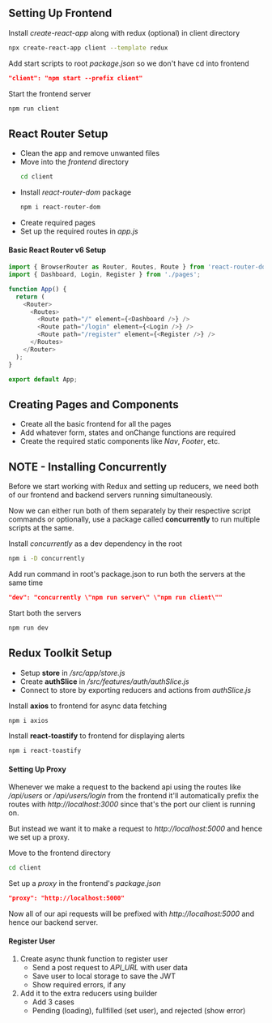 ## Setting Up Frontend

Install _create-react-app_ along with redux (optional) in client directory

```bash
npx create-react-app client --template redux
```

Add start scripts to root _package.json_ so we don't have cd into frontend

```json
"client": "npm start --prefix client"
```

Start the frontend server

```bash
npm run client
```

## React Router Setup

- Clean the app and remove unwanted files
- Move into the _frontend_ directory
  ```bash
  cd client
  ```
- Install _react-router-dom_ package
  ```bash
  npm i react-router-dom
  ```
- Create required pages
- Set up the required routes in _app.js_

#### Basic React Router v6 Setup

```js
import { BrowserRouter as Router, Routes, Route } from 'react-router-dom';
import { Dashboard, Login, Register } from './pages';

function App() {
  return (
    <Router>
      <Routes>
        <Route path="/" element={<Dashboard />} />
        <Route path="/login" element={<Login />} />
        <Route path="/register" element={<Register />} />
      </Routes>
    </Router>
  );
}

export default App;
```

## Creating Pages and Components

- Create all the basic frontend for all the pages
- Add whatever form, states and onChange functions are required
- Create the required static components like _Nav_, _Footer_, etc.

## NOTE - Installing Concurrently

Before we start working with Redux and setting up reducers, we need both of our frontend and backend servers running simultaneously.

Now we can either run both of them separately by their respective script commands or optionally, use a package called **concurrently** to run multiple scripts at the same.

Install _concurrently_ as a dev dependency in the root

```bash
npm i -D concurrently
```

Add run command in root's package.json to run both the servers at the same time

```json
"dev": "concurrently \"npm run server\" \"npm run client\""
```

Start both the servers

```bash
npm run dev
```

## Redux Toolkit Setup

- Setup **store** in _/src/app/store.js_
- Create **authSlice** in _/src/features/auth/authSlice.js_
- Connect to store by exporting reducers and actions from _authSlice.js_

Install **axios** to frontend for async data fetching

```bash
npm i axios
```

Install **react-toastify** to frontend for displaying alerts

```bash
npm i react-toastify
```

#### Setting Up Proxy

Whenever we make a request to the backend api using the routes like _/api/users_ or _/api/users/login_ from the frontend it'll automatically prefix the routes with _http://localhost:3000_ since that's the port our client is running on.

But instead we want it to make a request to _http://localhost:5000_ and hence we set up a proxy.

Move to the frontend directory

```bash
cd client
```

Set up a _proxy_ in the frontend's _package.json_

```json
"proxy": "http://localhost:5000"
```

Now all of our api requests will be prefixed with _http://localhost:5000_ and hence our backend server.

#### Register User

1. Create async thunk function to register user
   - Send a post request to _API_URL_ with user data
   - Save user to local storage to save the JWT
   - Show required errors, if any
2. Add it to the extra reducers using builder
   - Add 3 cases
   - Pending (loading), fullfilled (set user), and rejected (show error)
